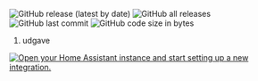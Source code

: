 ![GitHub release (latest by date)](https://img.shields.io/github/v/release/kgn3400/my_dyn_ip)
![GitHub all releases](https://img.shields.io/github/downloads/kgn3400/my_dyn_ip/total)
![GitHub last commit](https://img.shields.io/github/last-commit/kgn3400/my_dyn_ip)
![GitHub code size in bytes](https://img.shields.io/github/languages/code-size/kgn3400/my_dyn_ip)

1. udgave

[![Open your Home Assistant instance and start setting up a new integration.](https://my.home-assistant.io/badges/config_flow_start.svg)](https://my.home-assistant.io/redirect/config_flow_start/?domain=my_dyn_ip)
